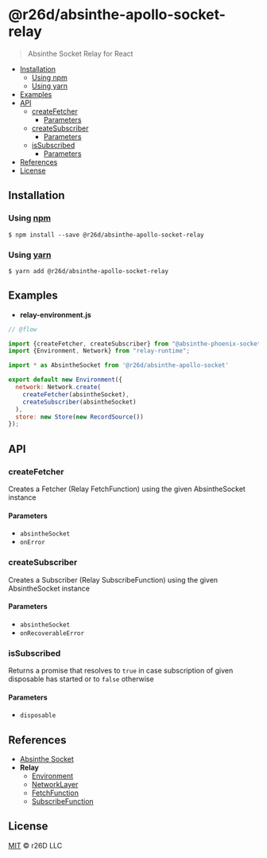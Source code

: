 # @r26d/absinthe-apollo-socket-relay

> Absinthe Socket Relay for React

<!-- START doctoc generated TOC please keep comment here to allow auto update -->
<!-- DON'T EDIT THIS SECTION, INSTEAD RE-RUN doctoc TO UPDATE -->
<!-- END doctoc -->

- [Installation](#installation)
  - [Using npm](#using-npm)
  - [Using yarn](#using-yarn)
- [Examples](#examples)
- [API](#api)
  - [createFetcher](#createfetcher)
    - [Parameters](#parameters)
  - [createSubscriber](#createsubscriber)
    - [Parameters](#parameters-1)
  - [isSubscribed](#issubscribed)
    - [Parameters](#parameters-2)
- [References](#references)
- [License](#license)

<!-- END doctoc generated TOC please keep comment here to allow auto update -->

## Installation

### Using [npm](https://docs.npmjs.com/cli/npm)

    $ npm install --save @r26d/absinthe-apollo-socket-relay

### Using [yarn](https://yarnpkg.com)

    $ yarn add @r26d/absinthe-apollo-socket-relay

## Examples

*   **relay-environment.js**

```javascript
// @flow

import {createFetcher, createSubscriber} from "@absinthe-phoenix-socket-relay";
import {Environment, Network} from "relay-runtime";

import * as AbsintheSocket from '@r26d/absinthe-apollo-socket'

export default new Environment({
  network: Network.create(
    createFetcher(absintheSocket),
    createSubscriber(absintheSocket)
  ),
  store: new Store(new RecordSource())
});
```

## API

<!-- Generated by documentation.js. Update this documentation by updating the source code. -->

### createFetcher

Creates a Fetcher (Relay FetchFunction) using the given AbsintheSocket
instance

#### Parameters

*   `absintheSocket` &#x20;
*   `onError` &#x20;

### createSubscriber

Creates a Subscriber (Relay SubscribeFunction) using the given AbsintheSocket
instance

#### Parameters

*   `absintheSocket` &#x20;
*   `onRecoverableError` &#x20;

### isSubscribed

Returns a promise that resolves to `true` in case subscription of given
disposable has started or to `false` otherwise

#### Parameters

*   `disposable` &#x20;

## References

*   [Absinthe Socket](https://github.com/absinthe-graphql/absinthe-socket/tree/master/packages/socket)
*   **Relay**
    *   [Environment](https://facebook.github.io/relay/docs/relay-environment.html)
    *   [NetworkLayer](https://facebook.github.io/relay/docs/network-layer.html)
    *   [FetchFunction](https://github.com/facebook/relay/blob/master/packages/relay-runtime/network/RelayNetworkTypes.js#L79)
    *   [SubscribeFunction](https://github.com/facebook/relay/blob/master/packages/relay-runtime/network/RelayNetworkTypes.js#L93)

## License

[MIT](LICENSE.txt) :copyright: r26D LLC
